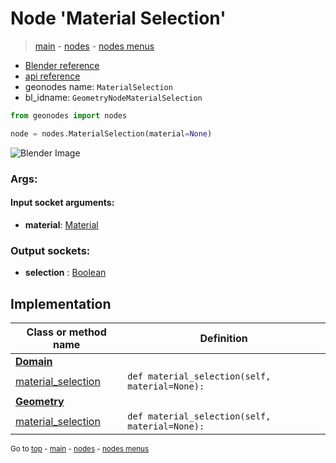 # Node 'Material Selection'

> [main](../structure.md) - [nodes](nodes.md) - [nodes menus](nodes_menus.md)

- [Blender reference](https://docs.blender.org/manual/en/latest/modeling/geometry_nodes/material/material_selection.html)
- [api reference](https://docs.blender.org/api/current/bpy.types.GeometryNodeMaterialSelection.html)
- geonodes name: `MaterialSelection`
- bl_idname: `GeometryNodeMaterialSelection`

```python
from geonodes import nodes

node = nodes.MaterialSelection(material=None)
```

![Blender Image](https://docs.blender.org/manual/en/latest/_images/node-types_GeometryNodeMaterialSelection.webp)

### Args:

#### Input socket arguments:

- **material**: [Material](Material.md)

### Output sockets:

- **selection** : [Boolean](Boolean.md)

## Implementation

| Class or method name | Definition |
|----------------------|------------|
| **[Domain](Domain.md)** |
| [material_selection](Domain.md#material_selection) | `def material_selection(self, material=None):` |
| **[Geometry](Geometry.md)** |
| [material_selection](Geometry.md#material_selection) | `def material_selection(self, material=None):` |

<sub>Go to [top](#node-Material-Selection) - [main](../structure.md) - [nodes](nodes.md) - [nodes menus](nodes_menus.md)</sub>

